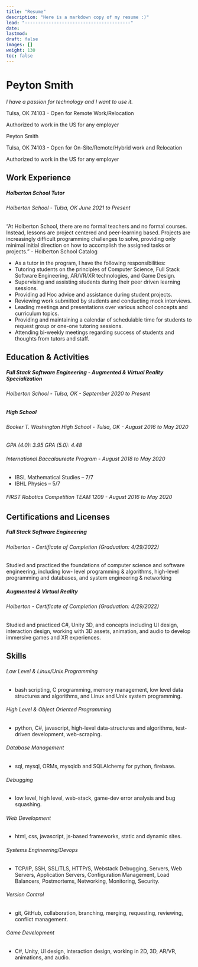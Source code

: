 ```yaml
---
title: "Resume"
description: "Here is a markdown copy of my resume :)"
lead: "----------------------------------------"
date:
lastmod:
draft: false
images: []
weight: 130
toc: false
---
```


# Peyton Smith

*I have a passion for technology and I want to use it.*

Tulsa, OK 74103 - Open for Remote Work/Relocation

Authorized to work in the US for any employer

Peyton Smith

Tulsa, OK 74103 - Open for On-Site/Remote/Hybrid work and Relocation

Authorized to work in the US for any employer

## Work Experience

##### Holberton School Tutor

###### *Holberton School - Tulsa, OK June 2021 to Present*

“At Holberton School, there are no formal teachers and no formal courses. Instead, lessons are project centered and peer-learning based. Projects are increasingly difficult programming challenges to solve, providing only minimal initial direction on how to accomplish the assigned tasks or projects.” - Holberton School Catalog
* As a tutor in the program, I have the following responsibilities:
* Tutoring students on the principles of Computer Science, Full Stack Software Engineering, AR/VR/XR technologies, and Game Design.
* Supervising and assisting students during their peer driven learning sessions.
* Providing ad Hoc advice and assistance during student projects.
* Reviewing work submitted by students and conducting mock interviews.
* Leading meetings and presentations over various school concepts and curriculum topics.
* Providing and maintaining a calendar of schedulable time for students to request group or one-one tutoring sessions.
* Attending bi-weekly meetings regarding success of students and thoughts from tutors and staff.

## Education & Activities

##### Full Stack Software Engineering - Augmented & Virtual Reality Specialization

###### *Holberton School - Tulsa, OK - September 2020 to Present*

##### High School

###### *Booker T. Washington High School - Tulsa, OK - August 2016 to May 2020*
*GPA (4.0): 3.95    GPA (5.0): 4.48*

###### International Baccalaureate Program - August 2018 to May 2020
* IBSL Mathematical Studies – 7/7
* IBHL Physics – 5/7

###### FIRST Robotics Competition TEAM 1209 - August 2016 to May 2020

## Certifications and Licenses

##### Full Stack Software Engineering

###### Holberton - Certificate of Completion (Graduation: 4/29/2022)

Studied and practiced the foundations of computer science and software engineering, including low- level programming & algorithms, high-level programming and databases, and system engineering & networking

##### Augmented & Virtual Reality

###### Holberton - Certificate of Completion (Graduation: 4/29/2022)

Studied and practiced C#, Unity 3D, and concepts including UI design, interaction design, working with 3D assets, animation, and audio to develop immersive games and XR experiences.

## Skills

###### Low Level & Linux/Unix Programming

* bash scripting, C programming, memory management, low level data structures and algorithms, and Linux and Unix system programming.

###### High Level & Object Oriented Programming

* python, C#, javascript, high-level data-structures and algorithms, test-driven development, web-scraping.

###### Database Management

* sql, mysql, ORMs, mysqldb and SQLAlchemy for python, firebase.

###### Debugging

* low level, high level, web-stack, game-dev error analysis and bug squashing.

###### Web Development

* html, css, javascript, js-based frameworks, static and dynamic sites.

###### Systems Engineering/Devops

* TCP/IP, SSH, SSL/TLS, HTTP/S, Webstack Debugging, Servers, Web Servers, Application Servers, Configuration Management, Load Balancers, Postmortems, Networking, Monitoring, Security.

###### Version Control

* git, GitHub, collaboration, branching, merging, requesting, reviewing, conflict management.

###### Game Development

* C#, Unity, UI design, interaction design, working in 2D, 3D, AR/VR, animations, and audio.
